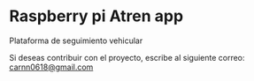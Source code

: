 # Raspberry pi Atren app

Plataforma de seguimiento vehicular

Si deseas contribuir con el proyecto, escribe al siguiente correo: carnn0618@gmail.com
